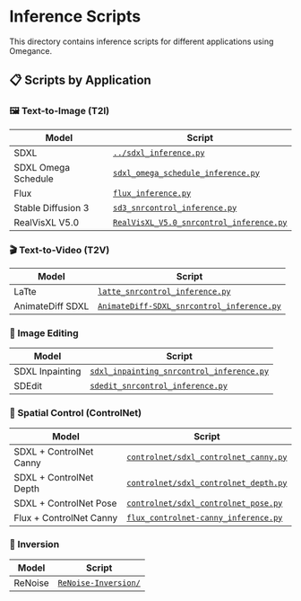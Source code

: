 # Inference Scripts

This directory contains inference scripts for different applications using Omegance.

## 📋 Scripts by Application

### 🖼️ Text-to-Image (T2I)

| Model | Script |
|-------|--------|
| SDXL | [`../sdxl_inference.py`](../sdxl_inference.py) |
| SDXL Omega Schedule | [`sdxl_omega_schedule_inference.py`](sdxl_omega_schedule_inference.py) |
| Flux | [`flux_inference.py`](flux_inference.py) |
| Stable Diffusion 3 | [`sd3_snrcontrol_inference.py`](sd3_snrcontrol_inference.py) |
| RealVisXL V5.0 | [`RealVisXL_V5.0_snrcontrol_inference.py`](RealVisXL_V5.0_snrcontrol_inference.py) |

### 🎬 Text-to-Video (T2V)

| Model | Script |
|-------|--------|
| LaTte | [`latte_snrcontrol_inference.py`](latte_snrcontrol_inference.py) |
| AnimateDiff SDXL | [`AnimateDiff-SDXL_snrcontrol_inference.py`](AnimateDiff-SDXL_snrcontrol_inference.py) |

### 🎨 Image Editing

| Model | Script |
|-------|--------|
| SDXL Inpainting | [`sdxl_inpainting_snrcontrol_inference.py`](sdxl_inpainting_snrcontrol_inference.py) |
| SDEdit | [`sdedit_snrcontrol_inference.py`](sdedit_snrcontrol_inference.py) |

### 🎯 Spatial Control (ControlNet)

| Model | Script |
|-------|--------|
| SDXL + ControlNet Canny | [`controlnet/sdxl_controlnet_canny.py`](controlnet/sdxl_controlnet_canny.py) |
| SDXL + ControlNet Depth | [`controlnet/sdxl_controlnet_depth.py`](controlnet/sdxl_controlnet_depth.py) |
| SDXL + ControlNet Pose | [`controlnet/sdxl_controlnet_pose.py`](controlnet/sdxl_controlnet_pose.py) |
| Flux + ControlNet Canny | [`flux_controlnet-canny_inference.py`](flux_controlnet-canny_inference.py) |

### 🔄 Inversion

| Model | Script |
|-------|--------|
| ReNoise | [`ReNoise-Inversion/`](ReNoise-Inversion/) |

